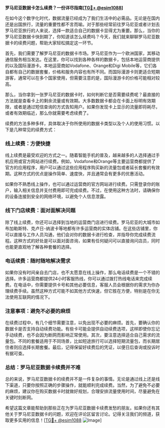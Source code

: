 **罗马尼亚数据卡怎么续费？一份详尽指南[[TG💪+ @esim1088](https://t.me/s/esim1088)]**

在如今这个数字化时代，数据流量已经成为了我们生活中的必需品。无论是在国内还是出国旅行，流量的重要性都不言而喻。对于那些经常前往罗马尼亚或者计划去罗马尼亚旅行的人来说，选择一款适合自己的数据卡显得尤为重要。那么，当你的罗马尼亚数据卡快到期了，你知道该怎么续费吗？今天，我们就来聊聊罗马尼亚数据卡的续费问题，帮助大家轻松搞定这一环节。

首先，我们需要了解罗马尼亚的数据卡市场。罗马尼亚作为一个欧洲国家，其移动通信服务相当发达。在这里，你可以找到各种各样的数据卡，包括本地运营商提供的以及国际漫游卡。本地运营商如Vodafone、Orange和Digi Mobile等，它们各自都有自己的数据套餐，价格和服务内容也有所不同。而国际漫游卡则更适合短期游客，通常可以在多个国家使用，但需要注意的是，国际漫游卡的价格可能相对较高。

那么，当你拿到一张罗马尼亚的数据卡时，如何判断它是否需要续费呢？最直接的方法就是查看卡上的剩余流量或有效期。大多数数据卡都会在卡面上标明有效期限，或者是通过短信查询的方式告知用户。如果你发现卡上显示的流量即将耗尽，或者有效期临近，那么你就需要考虑续费了。

续费的方法多种多样，具体取决于你所使用的数据卡类型以及个人的使用习惯。以下是几种常见的续费方式：

### **线上续费：方便快捷**
线上续费是最受欢迎的方式之一。随着智能手机的普及，越来越多的人选择通过手机应用或官方网站进行续费。例如，Vodafone和Orange等主要运营商都提供了官方的应用程序，用户可以通过这些应用程序购买新的流量包或者延长套餐的有效期。这种方式的优点是操作简单、速度快，并且通常会有更多的优惠活动。

如果你不熟悉线上操作，也可以通过运营商的官方网站进行续费。只需登录你的账户，输入相关信息并支付费用即可完成续费。不过，在使用这种方法时，请确保你的设备连接到安全的网络环境，以避免个人信息泄露。

### **线下门店续费：面对面解决问题**
除了线上续费，你还可以选择到当地的运营商门店进行续费。罗马尼亚的大城市如布加勒斯特、克卢日-纳波卡等地都有许多运营商的实体店铺。在这些店铺里，你可以直接与工作人员沟通，他们会对你的数据卡进行检查，并指导你完成续费流程。这种方式的好处是可以面对面咨询，如果有任何疑问可以直接询问店员，同时也能更直观地了解各种套餐的选择。

### **电话续费：随时随地解决需求**
如果你没有时间亲自去门店，也不太愿意在线上操作，那么电话续费是一个不错的选择。许多运营商都提供24小时客服热线，你可以通过拨打热线电话来完成续费。在电话中，你需要提供卡号和其他必要信息，客服人员会根据你的需求为你办理续费手续。虽然这种方式可能不如其他方式快速，但它胜在方便，特别是在你无法使用互联网的情况下。

### **注意事项：避免不必要的麻烦**
在续费过程中，有几个细节需要注意，以免出现不必要的麻烦。首先，要确认你的数据卡是否支持自动续费功能。有些卡可能会提供自动续费选项，这样即使你忘记手动续费，也不会因为断网而影响正常使用。其次，要注意选择适合自己需求的流量包。不同的套餐适用于不同场景，比如短途旅行可以选择短期流量包，而长期居住者则应选择长期套餐。最后，记得保留好续费后的凭证，以便日后查询或投诉时有据可查。

### **总结：罗马尼亚数据卡续费并不难**
总的来说，罗马尼亚数据卡的续费并不是一件复杂的事情。无论是通过线上还是线下渠道，只要你按照正确的步骤操作，就能顺利完成续费。当然，为了避免不必要的麻烦，建议你在购买数据卡时就做好规划，合理安排流量使用时间，尽量避免在关键时刻断网。

希望这篇文章能帮助到那些正在为罗马尼亚数据卡续费发愁的朋友。如果你还有其他关于罗马尼亚数据卡的问题，欢迎在评论区留言讨论。记得关注我们的频道，获取更多实用的信息！[[TG💪+ @esim1088](https://t.me/s/esim1088) ![Image](https://i.postimg.cc/4NQfJmqS/Snipaste-2025-05-13-00-14-12.png)]